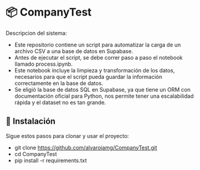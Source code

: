 # 📦 CompanyTest

Descripcion del sistema:

- Este repositorio contiene un script para automatizar la carga de un archivo CSV a una base de datos en Supabase.
- Antes de ejecutar el script, se debe correr paso a paso el notebook llamado process.ipynb.
- Este notebook incluye la limpieza y transformación de los datos, necesarios para que el script pueda guardar la información correctamente en la base de datos.
- Se eligió la base de datos SQL en Supabase, ya que tiene un ORM con documentación oficial para Python, nos permite tener una escalabilidad rápida y el dataset no es tan grande.

## 🚀 Instalación

Sigue estos pasos para clonar y usar el proyecto:

- git clone https://github.com/alvarojamg/CompanyTest.git
- cd CompanyTest
- pip install -r requirements.txt
